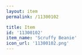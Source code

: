 ```yaml
---
layout: item
permalink: /11300102

title: Item
id: '11300102'
item_name: 'Scruffy Beanie'
icon_url: '11300102.png'
---
```

